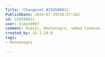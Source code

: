 ```yaml
---
Title: 'Changeset #154580811'
PublishDate: 2024-07-29T20:57:26Z
id: 154580811
user: Simon0997
comment: Niksic, Montenegro, added landuse
created_by: iD 2.29.0
tags:
- Montenegro

---
```

